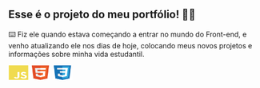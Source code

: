 ## Esse é o projeto do meu portfólio! 👩‍💻

⌨️ Fiz ele quando estava começando a entrar no mundo do Front-end, e venho atualizando ele nos dias de hoje, colocando meus novos projetos e informações sobre minha vida estudantil.

  <img align="center" alt="Eve-Js" height="30" width="40" src="https://raw.githubusercontent.com/devicons/devicon/master/icons/javascript/javascript-plain.svg">
  <img align="center" alt="Eve-HTML" height="30" width="40" src="https://raw.githubusercontent.com/devicons/devicon/master/icons/html5/html5-original.svg">
  <img align="center" alt="Eve-CSS" height="30" width="40" src="https://raw.githubusercontent.com/devicons/devicon/master/icons/css3/css3-original.svg">

